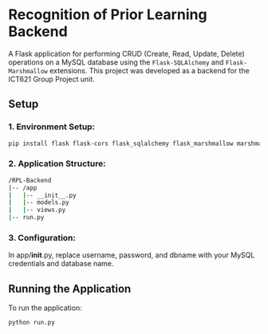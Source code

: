 # Recognition of Prior Learning Backend

A Flask application for performing CRUD (Create, Read, Update, Delete) operations on a MySQL database using the `Flask-SQLAlchemy` and `Flask-Marshmallow` extensions. This project was developed as a backend for the ICT621 Group Project unit.

## Setup

### 1. Environment Setup:

```bash
pip install flask flask-cors flask_sqlalchemy flask_marshmallow marshmallow-sqlalchemy mysqlclient scikit-learn 
```

### 2. Application Structure:

```bash
/RPL-Backend
|-- /app
|   |-- __init__.py
|   |-- models.py
|   |-- views.py
|-- run.py
```

### 3. Configuration:

In app/__init__.py, replace username, password, and dbname with your MySQL credentials and database name.

## Running the Application

To run the application:

```bash
python run.py
```
